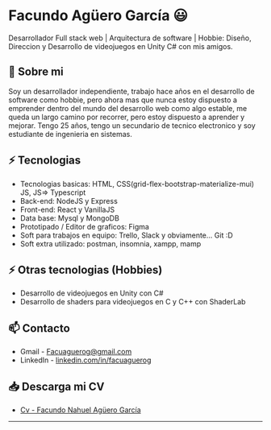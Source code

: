 
# Facundo Agüero García 😃
Desarrollador Full stack web | Arquitectura de software | Hobbie: Diseño, Direccion y Desarrollo de videojuegos en Unity C# con mis amigos.

## 🧐 Sobre mi
Soy un desarrollador independiente, trabajo hace años en el desarrollo de software como hobbie, pero ahora mas que nunca estoy dispuesto a emprender dentro del mundo del desarrollo web como algo estable, me queda un largo camino por recorrer, pero estoy dispuesto a aprender y mejorar. 
Tengo 25 años, tengo un secundario de tecnico electronico y soy estudiante de ingenieria en sistemas. 

## ⚡ Tecnologias
- Tecnologias basicas: HTML, CSS(grid-flex-bootstrap-materialize-mui) JS, JS=> Typescript
- Back-end: NodeJS y Express
- Front-end: React y VanillaJS
- Data base: Mysql y MongoDB
- Prototipado / Editor de graficos: Figma
- Soft para trabajos en equipo: Trello, Slack y obviamente... Git :D
- Soft extra utilizado: postman, insomnia, xampp, mamp

## ⚡ Otras tecnologias (Hobbies)

- Desarrollo de videojuegos en Unity con C#
- Desarrollo de shaders para videojuegos en C y C++ con ShaderLab

## 📫 Contacto
- Gmail - Facuaguerog@gmail.com
- LinkedIn - [linkedin.com/in/facuaguerog](https://www.linkedin.com/in/facundoaguerog/)

## 📥 Descarga mi CV 

- [Cv - Facundo Nahuel Agüero García](https://drive.google.com/uc?export=download&id=1KizD2oEj9f36SqMlWCnP_M6cyHF4bfdJ)


---
